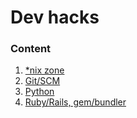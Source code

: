 Dev hacks
=========

### Content
  1. [*nix zone](https://github.com/ololobus/dev-hacks/blob/master/nix-zone.md)
  2. [Git/SCM](https://github.com/ololobus/dev-hacks/blob/master/git-scm.md)
  3. [Python](https://github.com/ololobus/dev-hacks/blob/master/python.md)
  4. [Ruby/Rails, gem/bundler](https://github.com/ololobus/dev-hacks/blob/master/python.md)
